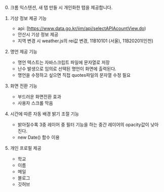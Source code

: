 0. 크롬 익스텐션, 새 탭 만들 시 개인화한 탭을 제공합니다.

1. 기상 정보 제공 기능
   - api: [https://www.data.go.kr/iim/api/selectAPIAcountView.do)
   - 안산시 기상 정보 제공
   - 지역 변경 시 weather.js의 rei값 변경, 11B10101 (서울), 11B20201(인천)

2. 명언 제공 기능
   - 명언 텍스트는 자바스크립트 파일에 문자열로 저장
   - 난수 발생으로 임의로 선택된 명언이 화면에 출력된다.
   - 명언을 수정하고 싶으면 직접 quotes파일의 문자열 수정 필요
   
3. 화면 전환 기능
   - 부드러운 화면전환 효과
   - 사용자 스크롤 막음

4. 시간에 따른 자동 배경 밝기 조절 기능
   - 밝아질수록 3중 레이어 중 필터 기능을 하는 중간 레이어의 opacity값이 낮아진다. 
   - new Date() 함수 이용

5. 개인 프로필 제공
   - 학교
   - 이름
   - 메일
   - 블로그
   - 깃허브
